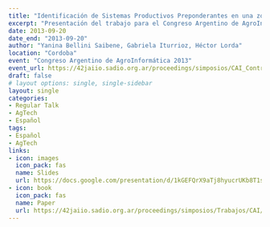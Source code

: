 ```yaml
---
title: "Identificación de Sistemas Productivos Preponderantes en una zona de la provincia de La Pampa utilizando técnicas de DataMining"
excerpt: "Presentación del trabajo para el Congreso Argentino de AgroInformatica 2013"
date: 2013-09-20
date_end: "2013-09-20"
author: "Yanina Bellini Saibene, Gabriela Iturrioz, Héctor Lorda"
location: "Cordoba"
event: "Congreso Argentino de AgroInformática 2013"
event_url: https://42jaiio.sadio.org.ar/proceedings/simposios/CAI_Contribuciones.htm
draft: false
# layout options: single, single-sidebar
layout: single
categories:
- Regular Talk
- AgTech
- Español
tags:
- Español
- AgTech
links:
- icon: images
  icon_pack: fas
  name: Slides 
  url: https://docs.google.com/presentation/d/1kGEFQrX9aTj8hyucrUKb8T1s1fFCfCIFfMh6QbBn168/edit?usp=sharing
- icon: book
  icon_pack: fas
  name: Paper
  url: https://42jaiio.sadio.org.ar/proceedings/simposios/Trabajos/CAI/04.pdf
---
```


